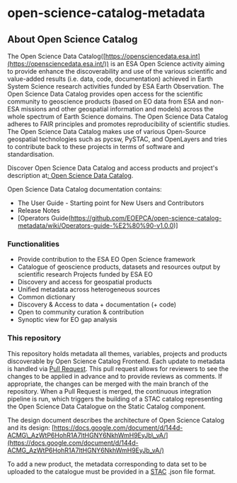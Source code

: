# open-science-catalog-metadata

## About Open Science Catalog

The Open Science Data Catalog([https://opensciencedata.esa.int](https://opensciencedata.esa.int/)) is an ESA Open Science activity aiming to provide enhance the discoverability and use of the various scientific and value-added results (i.e. data, code, documentation) achieved in Earth System Science research activities funded by ESA Earth Observation. The Open Science Data Catalog provides open access for the scientific community to geoscience products (based on EO data from ESA and non-ESA missions and other geospatial information and models) across the whole spectrum of Earth Science domains. 
The Open Science Data Catalog adheres to FAIR principles and promotes reproducibility of scientific studies. The Open Science Data Catalog makes use of various Open-Source geospatial technologies such as pycsw, PySTAC, and OpenLayers and tries to contribute back to these projects in terms of software and standardisation.

Discover Open Science Data Catalog and access products and project's description at[: Open Science Data Catalog](https://opensciencedata.esa.int/).

Open Science Data Catalog documentation contains:

- The User Guide - Starting point for New Users and Contributors
- Release Notes
- [Operators Guide(https://github.com/EOEPCA/open-science-catalog-metadata/wiki/Operators-guide-%E2%80%90-v1.0.0)]

### Functionalities

- Provide contribution to the ESA EO Open Science framework
- Catalogue of geoscience products, datasets and resources output by scientific research Projects funded by ESA EO
- Discovery and access for geospatial products
- Unified metadata across heterogeneous sources
- Common dictionary
- Discovery & Access to data + documentation (+ code)
- Open to community curation & contribution
- Synoptic view for EO gap analysis

### This repository 

This repository holds metadata all themes, variables, projects and products discoverable by Open Science Catalog Frontend. Each update to metadata is handled via [Pull Request](https://docs.github.com/en/pull-requests/collaborating-with-pull-requests/proposing-changes-to-your-work-with-pull-requests/about-pull-requests). This pull request allows for reviewers to see the changes to be applied in advance and to provide reviews as comments. If appropriate, the changes can be merged with the main branch of the repository. 
When a Pull Request is merged, the continuous integration pipeline is run, which triggers the building of a STAC catalog representing the Open Science Data Catalogue on the Static Catalog component.

The design document describes the architecture of Open Science Catalog and its design: [https://docs.google.com/document/d/144d-ACMG\_AzWtP6HohR1A7ltHGNY6NkhWmH9EyJb\_vA/](https://docs.google.com/document/d/144d-ACMG_AzWtP6HohR1A7ltHGNY6NkhWmH9EyJb_vA/)

To add a new product, the metadata corresponding to data set to be uploaded to the catalogue must be provided in a [STAC](https://github.com/radiantearth/stac-spec) .json file format. 
